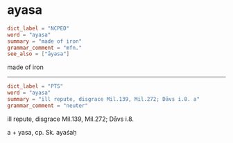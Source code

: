 # ayasa

``` toml
dict_label = "NCPED"
word = "ayasa"
summary = "made of iron"
grammar_comment = "mfn."
see_also = ["āyasa"]
```

made of iron

--------------------

``` toml
dict_label = "PTS"
word = "ayasa"
summary = "ill repute, disgrace Mil.139, Mil.272; Dāvs i.8. a"
grammar_comment = "neuter"
```

ill repute, disgrace Mil.139, Mil.272; Dāvs i.8.

a \+ yasa, cp. Sk. ayaśaḥ

